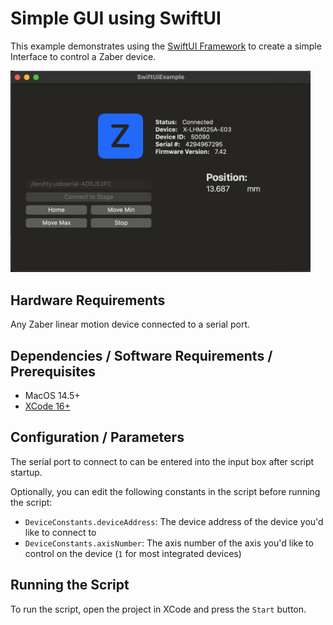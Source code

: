 # Simple GUI using SwiftUI

This example demonstrates using the [SwiftUI Framework](https://developer.apple.com/xcode/swiftui/)
to create a simple Interface to control a Zaber device.

<img src="img/screenshot.png" style="max-width:30rem;" alt="Screenshot">

## Hardware Requirements

Any Zaber linear motion device connected to a serial port.

## Dependencies / Software Requirements / Prerequisites

- MacOS 14.5+
- [XCode 16+](https://developer.apple.com/xcode/)

## Configuration / Parameters

The serial port to connect to can be entered into the input box after script startup.

Optionally, you can edit the following constants in the script before running the script:

- `DeviceConstants.deviceAddress`: The device address of the device you'd like to connect to
- `DeviceConstants.axisNumber`: The axis number of the axis you'd like to control on the device (`1` for most integrated devices)

## Running the Script

To run the script, open the project in XCode and press the `Start` button.
